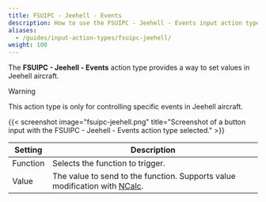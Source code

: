 ```yaml
---
title: FSUIPC - Jeehell - Events
description: How to use the FSUIPC - Jeehell - Events input action type with MobiFlight.
aliases:
  - /guides/input-action-types/fsuipc-jeehell/
weight: 100
---
```


The **FSUIPC - Jeehell - Events** action type provides a way to set values in Jeehell aircraft.

> [!WARNING]
> This action type is only for controlling specific events in Jeehell aircraft.

{{< screenshot image="fsuipc-jeehell.png" title="Screenshot of a button input with the FSUIPC - Jeehell - Events action type selected." >}}

| Setting  | Description                                                                                                        |
| -------- | ------------------------------------------------------------------------------------------------------------------ |
| Function | Selects the function to trigger.                                                                                   |
| Value    | The value to send to the function. Supports value modification with [NCalc](/guides/modifying-values-with-ncalc/). |
